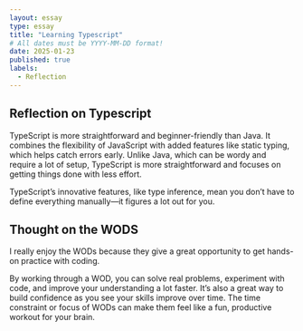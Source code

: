 ```yaml
---
layout: essay
type: essay
title: "Learning Typescript"
# All dates must be YYYY-MM-DD format!
date: 2025-01-23
published: true
labels:
  - Reflection
---
```


## Reflection on Typescript
TypeScript is more straightforward and beginner-friendly than Java. It combines the flexibility of JavaScript with added features like static typing, which helps catch errors early. Unlike Java, which can be wordy and require a lot of setup, TypeScript is more straightforward and focuses on getting things done with less effort.

TypeScript’s innovative features, like type inference, mean you don’t have to define everything manually—it figures a lot out for you. 

## Thought on the WODS
I really enjoy the WODs because they give a great opportunity to get hands-on practice with coding.

By working through a WOD, you can solve real problems, experiment with code, and  improve your understanding a lot faster. It’s also a great way to build confidence as you see your skills improve over time. The time constraint or focus of WODs can make them feel like a fun, productive workout for your brain. 
